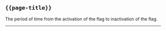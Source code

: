 ## <code>{{page-title}}</code>

The period of time from the activation of the flag to inactivation of the flag.

---
